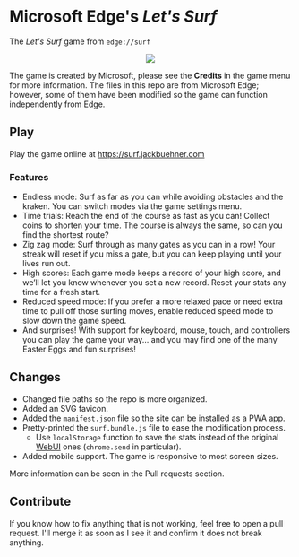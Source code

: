 # Microsoft Edge's *Let's Surf*
The *Let's Surf* game from ``edge://surf``

<p align="center">
  <img src="https://i.imgur.com/9ybOdy7.png"/>
</p>

The game is created by Microsoft, please see the **Credits** in the game menu for more information. The files in this repo are from Microsoft Edge; however, some of them have been modified so the game can function independently from Edge.

## Play
Play the game online at https://surf.jackbuehner.com

### Features
- Endless mode: Surf as far as you can while avoiding obstacles and the kraken. You can switch modes via the game settings menu.
- Time trials: Reach the end of the course as fast as you can! Collect coins to shorten your time. The course is always the same, so can you find the shortest route?
- Zig zag mode: Surf through as many gates as you can in a row! Your streak will reset if you miss a gate, but you can keep playing until your lives run out.
- High scores: Each game mode keeps a record of your high score, and we’ll let you know whenever you set a new record. Reset your stats any time for a fresh start.
- Reduced speed mode: If you prefer a more relaxed pace or need extra time to pull off those surfing moves, enable reduced speed mode to slow down the game speed.
- And surprises! With support for keyboard, mouse, touch, and controllers you can play the game your way... and you may find one of the many Easter Eggs and fun surprises!

## Changes
- Changed file paths so the repo is more organized.
- Added an SVG favicon.
- Added the ``manifest.json`` file so the site can be installed as a PWA app.
- Pretty-printed the ``surf.bundle.js`` file to ease the modification process.
  - Use ``localStorage`` function to save the stats instead of the original [WebUI](https://chromium.googlesource.com/chromium/src/+/HEAD/docs/webui_explainer.md) ones (``chrome.send`` in particular).
- Added mobile support. The game is responsive to most screen sizes.

More information can be seen in the Pull requests section.

## Contribute
If you know how to fix anything that is not working, feel free to open a pull request. I'll merge it as soon as I see it and confirm it does not break anything.
